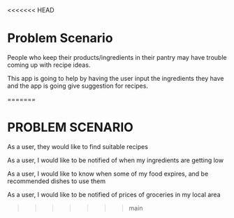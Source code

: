 <<<<<<< HEAD
# Problem Scenario

People who keep their products/ingredients in their pantry may have trouble coming up with recipe ideas.

This app is going to help by having the user input the ingredients they have and the app is going give suggestion for recipes.

=======
# PROBLEM SCENARIO

As a user, they would like to find suitable recipes

As a user, I would like to be notified of when my ingredients are getting low

As a user, I would like to know when some of my food expires, and be recommended dishes to use them

As a user, I would like to be notified of prices of groceries in my local area
>>>>>>> main
